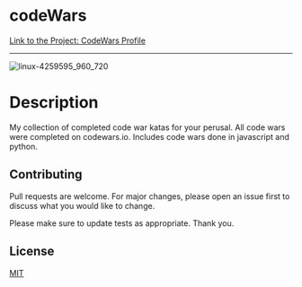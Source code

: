 # codeWars

[Link to the Project: CodeWars Profile](https://www.codewars.com/users/KaiaCodes0)
___
![linux-4259595_960_720](https://user-images.githubusercontent.com/49502261/60325160-9e152800-9954-11e9-9749-823cdcb86813.jpg)

# Description
My collection of completed code war katas for your perusal. All code wars were completed on codewars.io. Includes code wars done in javascript and python.

## Contributing
Pull requests are welcome. For major changes, please open an issue first to discuss what you would like to change.

Please make sure to update tests as appropriate. Thank you.

## License
[MIT](https://choosealicense.com/licenses/mit/)
